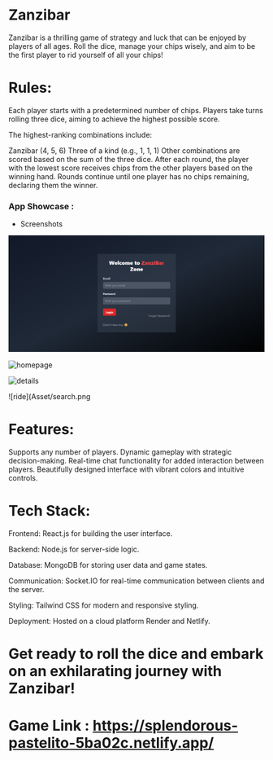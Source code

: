 # Zanzibar

Zanzibar is a thrilling game of strategy and luck that can be enjoyed by players of all ages. Roll the dice, manage your chips wisely, and aim to be the first player to rid yourself of all your chips!

# Rules:

Each player starts with a predetermined number of chips.
Players take turns rolling three dice, aiming to achieve the highest possible score.

The highest-ranking combinations include:

Zanzibar (4, 5, 6)
Three of a kind (e.g., 1, 1, 1)
Other combinations are scored based on the sum of the three dice.
After each round, the player with the lowest score receives chips from the other players based on the winning hand.
Rounds continue until one player has no chips remaining, declaring them the winner.


### App Showcase :

- Screenshots

![Login](Asset/login.png)


![homepage](Asset/homepage.png)


![details](Asset/details.png)


![ride](Asset/search.png


# Features:

Supports any number of players.
Dynamic gameplay with strategic decision-making.
Real-time chat functionality for added interaction between players.
Beautifully designed interface with vibrant colors and intuitive controls.

# Tech Stack:

Frontend: React.js for building the user interface.
 
Backend: Node.js for server-side logic.

Database: MongoDB for storing user data and game states.

Communication: Socket.IO for real-time communication between clients and the server.

Styling: Tailwind CSS for modern and responsive styling.

Deployment: Hosted on a cloud platform Render and Netlify.

# Get ready to roll the dice and embark on an exhilarating journey with Zanzibar!

# Game Link : https://splendorous-pastelito-5ba02c.netlify.app/





